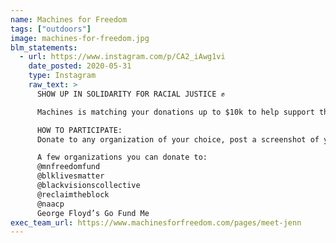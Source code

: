 ```yaml
---
name: Machines for Freedom
tags: ["outdoors"]
image: machines-for-freedom.jpg
blm_statements:
  - url: https://www.instagram.com/p/CA2_iAwg1vi
    date_posted: 2020-05-31
    type: Instagram
    raw_text: >
      SHOW UP IN SOLIDARITY FOR RACIAL JUSTICE ✊

      Machines is matching your donations up to $10k to help support the movements, organizations, and campaigns that fight for liberty of Black lives.

      HOW TO PARTICIPATE:
      Donate to any organization of your choice, post a screenshot of your donation to your IG story and tag us.

      A few organizations you can donate to:
      @mnfreedomfund
      @blklivesmatter
      @blackvisionscollective
      @reclaimtheblock
      @naacp
      George Floyd’s Go Fund Me
exec_team_url: https://www.machinesforfreedom.com/pages/meet-jenn
---
```

